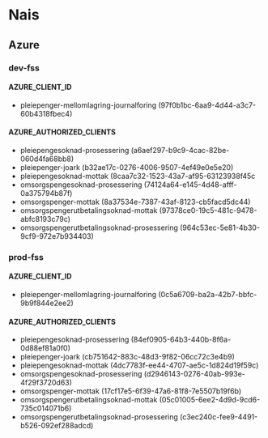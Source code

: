 # Nais

## Azure
### dev-fss
#### AZURE_CLIENT_ID
- pleiepenger-mellomlagring-journalforing (97f0b1bc-6aa9-4d44-a3c7-60b4318fbec4)

#### AZURE_AUTHORIZED_CLIENTS
- pleiepengesoknad-prosessering (a6aef297-b9c9-4cac-82be-060d4fa68bb8)
- pleiepenger-joark (b32ae17c-0276-4006-9507-4ef49e0e5e20)
- pleiepengesoknad-mottak (8caa7c32-1523-43a7-af95-63123938f45c
- omsorgspengesoknad-prosessering (74124a64-e145-4d48-afff-0a375794b87f)
- omsorgspenger-mottak (8a37534e-7387-43af-8123-cb5facd5dc44)
- omsorgspengerutbetalingsoknad-mottak (97378ce0-19c5-481c-9478-abfc8193c79c)
- omsorgspengerutbetalingsoknad-prosessering (964c53ec-5e81-4b30-9cf9-972e7b934403)

### prod-fss
#### AZURE_CLIENT_ID
- pleiepenger-mellomlagring-journalforing (0c5a6709-ba2a-42b7-bbfc-9b9f844e2ee2)

#### AZURE_AUTHORIZED_CLIENTS
- pleiepengesoknad-prosessering (84ef0905-64b3-440b-8f6a-0d88ef81a0f0)
- pleiepenger-joark (cb751642-883c-48d3-9f82-06cc72c3e4b9)
- pleiepengesoknad-mottak (4dc7783f-ee44-4707-ae5c-1d824d19f59c)
- omsorgspengesoknad-prosessering (d2946143-0276-40ab-993e-4f29f3720d63)
- omsorgspenger-mottak (17cf17e5-6f39-47a6-81f8-7e5507b19f6b)
- omsorgspengerutbetalingsoknad-mottak (05c01005-6ee2-4d9d-9cd6-735c014071b6)
- omsorgspengerutbetalingsoknad-prosessering (c3ec240c-fee9-4491-b526-092ef288adcd)
